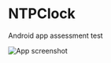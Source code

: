 NTPClock
========
Android app assessment test

![App screenshot](http://www.kamalan.com/wp-content/uploads/2014/07/01.png)
